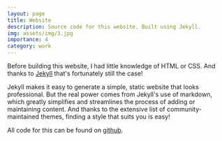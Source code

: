 ```yaml
---
layout: page
title: Website
description: Source code for this website. Built using Jekyll.
img: assets/img/3.jpg
importance: 4
category: work
---
```


Before building this website, I had little knowledge of HTML or CSS. And thanks to [Jekyll](https://jekyllrb.com/) that's fortunately still the case!

Jekyll makes it easy to generate a simple, static website that looks professional. But the real power comes from Jekyll's use of markdown, which greatly simplifies and streamlines the process of adding or maintaining content. And thanks to the extensive list of community-maintained themes, finding a style that suits you is easy!

All code for this can be found on [github](https://github.com/data-sandbox/data-sandbox.github.io).